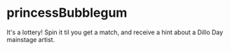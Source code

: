 # princessBubblegum

It's a lottery! Spin it til you get a match, and receive a hint about a Dillo Day mainstage artist.
